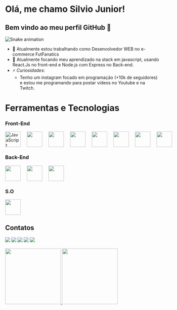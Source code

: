 
<link rel="stylesheet" href="https://cdn.jsdelivr.net/gh/devicons/devicon@v2.15.1/devicon.min.css">

# Olá, me chamo Silvio Junior! 
## Bem vindo ao meu perfil GitHub 👋

![Snake animation](https://github.com/juniorcodinglab/juniorcodinglab/blob/output/github-contribution-grid-snake.svg)

- 🔭 Atualmente estou trabalhando como Desenvolvedor WEB no e-commerce FutFanatics
- 🌱 Atualmente focando meu aprendizado na stack em javascript, usando React.Js no front-end e Node.js com Express no Back-end.
- ⚡ *Curiosidades*: 
  - Tenho um instagram focado em programação (+10k de seguidores) e estou me programando para postar vídeos no Youtube e na Twitch.

# Ferramentas e Tecnologias

### Front-End
<div style="display: flex; gap: 20px">
  <img style="width:50px" alt="JavaScript" src="https://cdn.jsdelivr.net/gh/devicons/devicon/icons/javascript/javascript-original.svg" />
  <img style="width:50px" src="https://cdn.jsdelivr.net/gh/devicons/devicon/icons/react/react-original.svg" />
  <img style="width:50px" src="https://cdn.jsdelivr.net/gh/devicons/devicon/icons/jquery/jquery-original-wordmark.svg" />
  <img style="width:50px" src="https://cdn.jsdelivr.net/gh/devicons/devicon/icons/typescript/typescript-original.svg" />
  <img style="width:50px" src="https://cdn.jsdelivr.net/gh/devicons/devicon/icons/webpack/webpack-original.svg" />
  <img style="width:50px" src="https://cdn.jsdelivr.net/gh/devicons/devicon/icons/html5/html5-original.svg" />
  <img style="width:50px" src="https://cdn.jsdelivr.net/gh/devicons/devicon/icons/css3/css3-original.svg" />
  <img style="width:50px" src="https://cdn.jsdelivr.net/gh/devicons/devicon/icons/sass/sass-original.svg" />
</div>

### Back-End
<div style="display: flex; gap: 20px">
  <img style="width:50px" src="https://cdn.jsdelivr.net/gh/devicons/devicon/icons/nodejs/nodejs-original.svg" />
  <img style="width:50px" src="https://cdn.jsdelivr.net/gh/devicons/devicon/icons/php/php-original.svg" />
  <img style="width:50px" src="https://cdn.jsdelivr.net/gh/devicons/devicon/icons/express/express-original-wordmark.svg" />

</div>

### S.O
<img style="width:50px" src="https://cdn.jsdelivr.net/gh/devicons/devicon/icons/ubuntu/ubuntu-plain.svg" />


## Contatos
<div>
    <a href="https://www.instagram.com/junior.coding/" target="_blank"><img src="https://img.shields.io/badge/-Instagram-%23E4405F?style=for-the-badge&logo=instagram&logoColor=white" target="_blank"></a>
  <a href="https://www.youtube.com/channel/UCBz-TKmT1aLyR6xqfRjKaGA" target="_blank"><img src="https://img.shields.io/badge/YouTube-FF0000?style=for-the-badge&logo=youtube&logoColor=white" target="_blank"></a>
  <a href="https://www.twitch.tv/manualdoprogramador" target="_blank"><img src="https://img.shields.io/badge/Twitch-9146FF?style=for-the-badge&logo=twitch&logoColor=white" target="_blank"></a>
  <a href = "mailto:silvio_cbsj@hotmail.com"><img src="https://img.shields.io/badge/Gmail-D14836?style=for-the-badge&logo=gmail&logoColor=white" target="_blank"></a>
  <a href="https://www.linkedin.com/in/junior-coding/" target="_blank"><img src="https://img.shields.io/badge/-LinkedIn-%230077B5?style=for-the-badge&logo=linkedin&logoColor=white" target="_blank"></a>   
</div>

<br>

<div>
  <a href="https://github.com/juniorcodinglab">
  <img height="180em" src="https://github-readme-stats.vercel.app/api/top-langs/?username=juniorcodinglab&layout=compact&langs_count=7&theme=dracula"/>
  <img height="180em" src="https://github-readme-stats.vercel.app/api?username=juniorcodinglab&show_icons=true&theme=dracula&include_all_commits=true&count_private=true"/>
</div>

